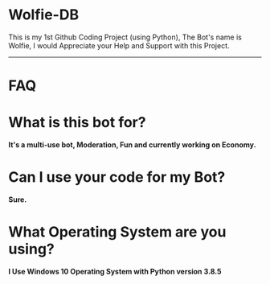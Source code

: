 # Wolfie-DB

This is my 1st Github Coding Project (using Python), The Bot's name is Wolfie,  I would Appreciate your Help and Support with this Project.
________________________________________________________________________________________________________________________________

# FAQ

# What is this bot for?

**It's a multi-use bot, Moderation, Fun and currently working on Economy.**

# Can I use your code for my Bot?

**Sure.**

# What Operating System are you using?

**I Use Windows 10 Operating System with Python version 3.8.5**
